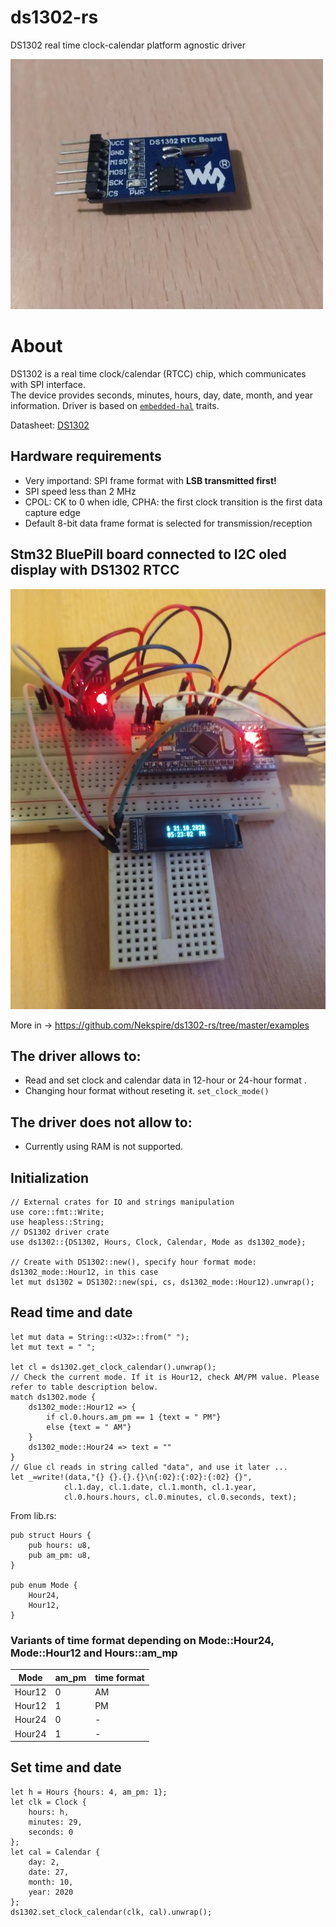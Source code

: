 # ds1302-rs
 DS1302 real time clock-calendar platform agnostic driver 

![](images/ds1302_board.jpg)

 # About
 
 DS1302 is a real time clock/calendar (RTCC) chip, which communicates with SPI interface.  
 The device provides seconds, minutes, hours, day, date, month, and year information.
 Driver is based on [`embedded-hal`] traits.
 
 [`embedded-hal`]: https://github.com/rust-embedded/embedded-hal
 
 Datasheet: [DS1302](https://datasheets.maximintegrated.com/en/ds/DS1302.pdf)
 
 ## Hardware requirements
 - Very importand: SPI frame format with **LSB transmitted first!**
 - SPI speed less than 2 MHz
 - CPOL: CK to 0 when idle, CPHA: the first clock transition is the first data capture edge
 - Default 8-bit data frame format is selected for transmission/reception
 
 ## Stm32 BluePill board connected to I2C oled display with DS1302 RTCC 
 
 ![](images/ds1302_bluepill_oled.jpg)
 
 More in -> https://github.com/Nekspire/ds1302-rs/tree/master/examples
 
 ## The driver allows to:
 
 - Read and set clock and calendar data in 12-hour or 24-hour format .
 - Changing hour format without reseting it. `set_clock_mode()`
 
 ## The driver does not allow to:
 
 - Currently using RAM is not supported.
 
 ## Initialization
 
 ```
 // External crates for IO and strings manipulation 
 use core::fmt::Write;
 use heapless::String;
 // DS1302 driver crate
 use ds1302::{DS1302, Hours, Clock, Calendar, Mode as ds1302_mode};
 
 // Create with DS1302::new(), specify hour format mode: ds1302_mode::Hour12, in this case
 let mut ds1302 = DS1302::new(spi, cs, ds1302_mode::Hour12).unwrap();
 
 ```
  ## Read time and date
 ```
 let mut data = String::<U32>::from(" ");
 let mut text = " ";

 let cl = ds1302.get_clock_calendar().unwrap();
 // Check the current mode. If it is Hour12, check AM/PM value. Please refer to table description below.
 match ds1302.mode {
     ds1302_mode::Hour12 => {
         if cl.0.hours.am_pm == 1 {text = " PM"}
         else {text = " AM"}
     }
     ds1302_mode::Hour24 => text = ""
 }
 // Glue cl reads in string called "data", and use it later ...
 let _=write!(data,"{} {}.{}.{}\n{:02}:{:02}:{:02} {}",
             cl.1.day, cl.1.date, cl.1.month, cl.1.year,
             cl.0.hours.hours, cl.0.minutes, cl.0.seconds, text);
 ```
 
 
 From lib.rs:
 ```
 pub struct Hours {
     pub hours: u8,
     pub am_pm: u8,
 } 
 
 pub enum Mode {
     Hour24,
     Hour12,
 }
 ```
 ### Variants of time format depending on Mode::Hour24, Mode::Hour12 and Hours::am_mp
 
 Mode | am_pm | time format
 --- | --- | ---
 Hour12 | 0 | AM
 Hour12 | 1 | PM
 Hour24 | 0 | -
 Hour24 | 1 | -
 
 
 ## Set time and date
 
 ```
 let h = Hours {hours: 4, am_pm: 1};
 let clk = Clock {
     hours: h,
     minutes: 29,
     seconds: 0
 };
 let cal = Calendar {
     day: 2,
     date: 27,
     month: 10,
     year: 2020
 };
 ds1302.set_clock_calendar(clk, cal).unwrap();
 
 ```
 
